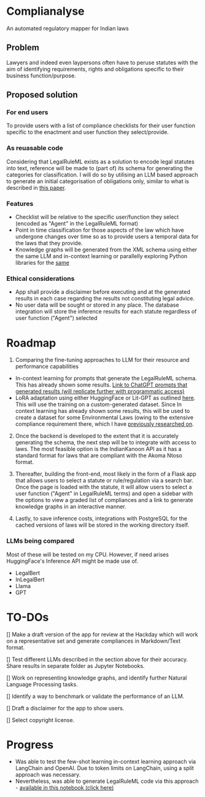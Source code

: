 # Complianalyse
An automated regulatory mapper for Indian laws

## Problem
Lawyers and indeed even laypersons often have to peruse statutes with the aim of identifying requirements, rights and obligations specific to their business function/purpose.

## Proposed solution
### For end users
To provide users with a list of compliance checklists for their user function specific to the enactment and user function they select/provide. 
### As reuasable code
Considering that LegalRuleML exists as a solution to encode legal statutes into text, reference will be made to (part of) its schema for generating the categories for classification. I will do so by utilising an LLM based approach to generate an initial categorisation of obligations only, similar to what is described in [this paper](https://scholar.google.com/scholar?cluster=14104070510978091644&hl=en&as_sdt=0,5). 

### Features

- Checklist will be relative to the specific user/function they select (encoded as "Agent" in the LegalRuleML format)
- Point in time classification for those aspects of the law which have undergone changes over time so as to provide users a temporal data for the laws that they provide.
- Knowledge graphs will be generated from the XML schema using either the same LLM and in-context learning or parallelly exploring Python libraries for the [same](https://github.com/Accenture/AmpliGraph)

### Ethical considerations

- App shall provide a disclaimer before executing and at the generated results in each case regarding the results not constituting legal advice.
- No user data will be sought or stored in any place. The database integration will store the inference results for each statute regardless of user function ("Agent") selected

# Roadmap

1. Comparing the fine-tuning approaches to LLM for their resource and performance capabilities
  - In-context learning for prompts that generate the LegalRuleML schema. This has already shown some results. [Link to ChatGPT prompts that generated results (will replicate further with programmatic access)](https://chat.openai.com/share/04a01b6f-7829-4765-84f8-9038e9d68666)
  - LoRA adaptation using either HuggingFace or Lit-GPT as outlined [here](https://cameronrwolfe.substack.com/p/easily-train-a-specialized-llm-peft). This will use the training on a custom-generated dataset. Since In context learning has already shown some results, this will be used to create a dataset for some Environmental Laws (owing to the extensive compliance requirement there, which I have [previously researched on](https://sankalpsrv.in/2021/08/15/dissertation/).

2. Once the backend is developed to the extent that it is accurately generating the schema, the next step will be to integrate with access to laws. The most feasible option is the IndianKanoon API as it has a standard format for laws that are compliant with the Akoma Ntoso format.

3. Thereafter, building the front-end, most likely in the form of a Flask app that allows users to select a statute or rule/regulation via a search bar. Once the page is loaded with the statute, it will allow users to select a user function ("Agent" in LegalRuleML terms) and open a sidebar with the options to view a graded list of compliances and a link to generate knowledge graphs in an interactive manner.

4. Lastly, to save inference costs, integrations with PostgreSQL for the cached versions of laws will be stored in the working directory itself.

### LLMs being compared

Most of these will be tested on my CPU. However, if need arises HuggingFace's Inference API might be made use of.

- LegalBert
- InLegalBert
- Llama
- GPT

# TO-DOs

[] Make a draft version of the app for review at the Hackday which will work on a representative set and generate compliances in Markdown/Text format.

[] Test different LLMs described in the section above for their accuracy. Share results in separate folder as Jupyter Notebooks.

[] Work on representing knowledge graphs, and identify further Natural Language Processing tasks. 

[] Identify a way to benchmark or validate the performance of an LLM.

[] Draft a disclaimer for the app to show users.

[] Select copyright license.

# Progress

- Was able to test the few-shot learning in-context learning approach via LangChain and OpenAI. Due to token limits on LangChain, using a split approach was necessary.
- Nevertheless, was able to generate LegalRuleML code via this approach - [available in this notebook (click here)](https://github.com/sankalpsrv/Complianalyse/blob/main/LangChain_FewShot.ipynb)
